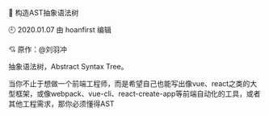 🐾 构造AST抽象语法树

🕘 2020.01.07 由 hoanfirst 编辑

:cupid: 原作：@刘羽冲

抽象语法树，Abstract Syntax Tree。

当你不止于想做一个前端工程师，而是希望自己也能写出像vue、react之类的大型框架，或像webpack、vue-cli、react-create-app等前端自动化的工具，或者其他工程需求，那你必须懂得AST
